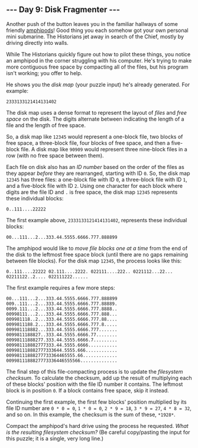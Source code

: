 ## --- Day 9: Disk Fragmenter ---

Another push of the button leaves you in the familiar hallways of some friendly
[amphipods][1]! Good thing you each somehow got your own personal mini
submarine. The Historians jet away in search of the Chief, mostly by driving
directly into walls.

While The Historians quickly figure out how to pilot these things, you notice an
amphipod in the corner struggling with his computer. He's trying to make more
contiguous free space by compacting all of the files, but his program isn't
working; you offer to help.

He shows you the *disk map* (your puzzle input) he's already generated. For
example:

`2333133121414131402`

The disk map uses a dense format to represent the layout of *files* and *free
space* on the disk. The digits alternate between indicating the length of a file
and the length of free space.

So, a disk map like `12345` would represent a one-block file, two blocks of free
space, a three-block file, four blocks of free space, and then a five-block
file. A disk map like `90909` would represent three nine-block files in a row
(with no free space between them).

Each file on disk also has an *ID number* based on the order of the files as
they appear *before* they are rearranged, starting with ID `0`. So, the disk map
`12345` has three files: a one-block file with ID `0`, a three-block file with
ID `1`, and a five-block file with ID `2`. Using one character for each block
where digits are the file ID and `.` is free space, the disk map `12345`
represents these individual blocks:

`0..111....22222`

The first example above, `2333133121414131402`, represents these individual
blocks:

`00...111...2...333.44.5555.6666.777.888899`

The amphipod would like to *move file blocks one at a time* from the end of the
disk to the leftmost free space block (until there are no gaps remaining between
file blocks). For the disk map `12345`, the process looks like this:

`0..111....22222
02.111....2222.
022111....222..
0221112...22...
02211122..2....
022111222......
`

The first example requires a few more steps:

`00...111...2...333.44.5555.6666.777.888899
009..111...2...333.44.5555.6666.777.88889.
0099.111...2...333.44.5555.6666.777.8888..
00998111...2...333.44.5555.6666.777.888...
009981118..2...333.44.5555.6666.777.88....
0099811188.2...333.44.5555.6666.777.8.....
009981118882...333.44.5555.6666.777.......
0099811188827..333.44.5555.6666.77........
00998111888277.333.44.5555.6666.7.........
009981118882777333.44.5555.6666...........
009981118882777333644.5555.666............
00998111888277733364465555.66.............
0099811188827773336446555566..............
`

The final step of this file-compacting process is to update the *filesystem
checksum*. To calculate the checksum, add up the result of multiplying each of
these blocks' position with the file ID number it contains. The leftmost block
is in position `0`. If a block contains free space, skip it instead.

Continuing the first example, the first few blocks' position multiplied by its
file ID number are `0 * 0 = 0`, `1 * 0 = 0`, `2 * 9 = 18`, `3 * 9 = 27`, `4 * 8
= 32`, and so on. In this example, the checksum is the sum of these, `*1928*`.

Compact the amphipod's hard drive using the process he requested. *What is the
resulting filesystem checksum?* (Be careful copy/pasting the input for this
puzzle; it is a single, very long line.)

[1]: /2021/day/23

